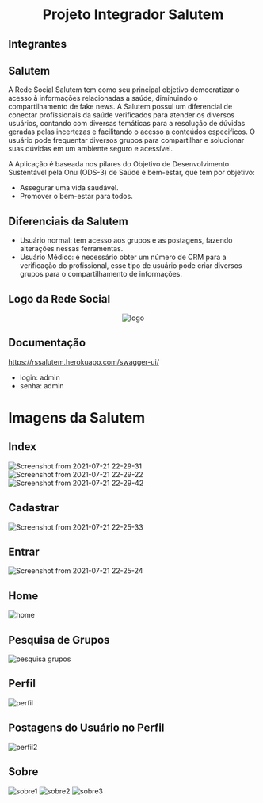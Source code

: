 <h1 align=center> Projeto Integrador Salutem </h1>
  
  
## Integrantes



## Salutem

A Rede Social Salutem tem como seu principal objetivo democratizar o acesso à informações relacionadas a saúde, diminuindo o compartilhamento de fake news. A Salutem possui um  diferencial de conectar profissionais da saúde verificados para atender os diversos usuários, contando com diversas temáticas para a resolução de dúvidas geradas pelas incertezas e facilitando o acesso a conteúdos especificos. O usuário pode frequentar diversos grupos para compartilhar e solucionar suas dúvidas em um ambiente seguro e acessível.

A Aplicação é baseada nos pilares do Objetivo de Desenvolvimento Sustentável pela Onu 
(ODS-3) de Saúde e bem-estar, que tem por objetivo:
+ Assegurar uma vida saudável. 
+ Promover o bem-estar para todos.

## Diferenciais da Salutem

+ Usuário normal: tem acesso aos grupos e as postagens, fazendo alterações nessas ferramentas.
+ Usuário Médico: é necessário obter um número de CRM para a verificação do profissional, esse tipo de usuário pode criar diversos grupos para o compartilhamento de informações.

## Logo da Rede Social
<div align=center>
<img    alt="logo" src="https://images-ext-2.discordapp.net/external/uYALRVu4D4WLMbtpv8jvn4XiqYd0ip5iVZay8PmM3n4/https/i.imgur.com/FguOnQN.png?width=386&height=375">
  
</div>

## Documentação

https://rssalutem.herokuapp.com/swagger-ui/

+ login: admin
+ senha: admin

# Imagens da Salutem


##  Index

![Screenshot from 2021-07-21 22-29-31](https://user-images.githubusercontent.com/64945428/126579719-a1a2a9ed-59f7-4caa-bce6-b21e595637e8.png)
![Screenshot from 2021-07-21 22-29-22](https://user-images.githubusercontent.com/64945428/126579724-34ab2b67-92e7-49c6-ae92-ae7c8449de81.png)
![Screenshot from 2021-07-21 22-29-42](https://user-images.githubusercontent.com/64945428/126579733-26c17419-3c4f-4fac-ab78-205f877d5f00.png)


## Cadastrar

![Screenshot from 2021-07-21 22-25-33](https://user-images.githubusercontent.com/64945428/126579671-5f29b355-ce2f-4d5a-ab2f-34620a5f11fb.png)



## Entrar

![Screenshot from 2021-07-21 22-25-24](https://user-images.githubusercontent.com/64945428/126579711-b9105422-7b12-47d1-ba9f-8cc14548132d.png)

## Home

![home](https://user-images.githubusercontent.com/64945428/126825902-7955ba45-50e8-42fa-983e-8a3e4f878978.png)


## Pesquisa de Grupos


![pesquisa grupos](https://user-images.githubusercontent.com/64945428/126825951-369ffac9-d761-4940-a8b4-fbd3e9aa3e3f.png)


## Perfil


![perfil](https://user-images.githubusercontent.com/64945428/126826052-b173b415-c133-4172-baa9-4c358e142218.png)


## Postagens do Usuário no Perfil

![perfil2](https://user-images.githubusercontent.com/64945428/126826136-8102bf28-8dcc-471d-aab9-6e4583010184.png)

## Sobre


![sobre1](https://user-images.githubusercontent.com/64945428/126826230-a7d6877c-28ed-49aa-9000-f17a0f684c52.png)
![sobre2](https://user-images.githubusercontent.com/64945428/126826241-f62d9c0f-12be-40ad-9dba-456689ac4ca7.png)
![sobre3](https://user-images.githubusercontent.com/64945428/126826252-7fd37423-3eff-4b1a-99c5-0ebbed88fe79.png)







